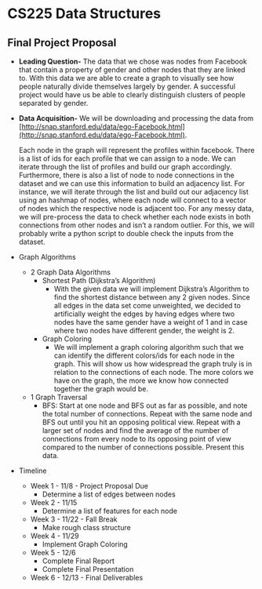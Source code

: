 # CS225 Data Structures  
## Final Project Proposal

-   **Leading Question-**  The data that we chose was nodes from Facebook that contain a property of gender and other nodes that they are linked to. With this data we are able to create a graph to visually see how people naturally divide themselves largely by gender. A successful project would have us be able to clearly distinguish clusters of people separated by gender.
-   **Data Acquisition-**  We will be downloading and processing the data from [http://snap.stanford.edu/data/ego-Facebook.html](http://snap.stanford.edu/data/ego-Facebook.html).
    
    Each node in the graph will represent the profiles within facebook. There is a list of ids for each profile that we can assign to a node. We can iterate through the list of profiles and build our graph accordingly. Furthermore, there is also a list of node to node connections in the dataset and we can use this information to build an adjacency list. For instance, we will iterate through the list and build out our adjacency list using an hashmap of nodes, where each node will connect to a vector of nodes which the respective node is adjacent too. For any messy data, we will pre-process the data to check whether each node exists in both connections from other nodes and isn’t a random outlier. For this, we will probably write a python script to double check the inputs from the dataset.
    
-   Graph Algorithms
	- 2 Graph Data Algorithms
		- Shortest Path (Dijkstra’s Algorithm)
			- With the given data we will implement Dijkstra’s Algorithm to find the shortest distance between any 2 given nodes. Since all edges in the data set come unweighted, we decided to artificially weight the edges by having edges where two nodes have the same gender have a weight of 1 and in case where two nodes have different gender, the weight is 2.
		- Graph Coloring
			- We will implement a graph coloring algorithm such that we can identify the different colors/ids for each node in the graph. This will show us how widespread the graph truly is in relation to the connections of each node. The more colors we have on the graph, the more we know how connected together the graph would be.
	- 1 Graph Traversal
		-  BFS: Start at one node and BFS out as far as possible, and note the total number of connections. Repeat with the same node and BFS out until you hit an opposing political view. Repeat with a larger set of nodes and find the average of the number of connections from every node to its opposing point of view compared to the number of connections possible. Present this data.
    

-   Timeline
	- Week 1 - 11/8 - Project Proposal Due
		- Determine a list of edges between nodes
	- Week 2 - 11/15
		- Determine a list of features for each node
	- Week 3 - 11/22 - Fall Break
		- Make rough class structure
	- Week 4 - 11/29
		- Implement Graph Coloring
	- Week 5 - 12/6
		- Complete Final Report
		- Complete Final Presentation
	- Week 6 - 12/13 - Final Deliverables

